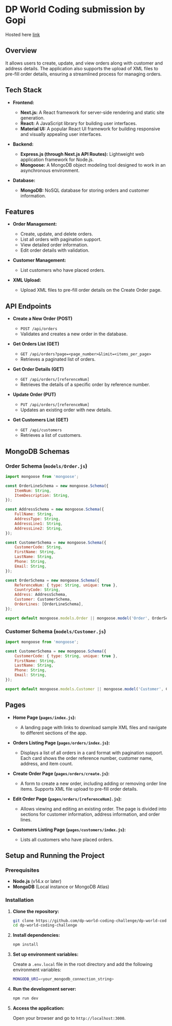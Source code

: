 
# DP World Coding submission by Gopi
Hosted here [link](https://dp-world-coding-challenge.vercel.app/)

## Overview

It allows users to create, update, and view orders along with customer and address details. The application also supports the upload of XML files to pre-fill order details, ensuring a streamlined process for managing orders.

## Tech Stack

- **Frontend:**
  - **Next.js:** A React framework for server-side rendering and static site generation.
  - **React:** A JavaScript library for building user interfaces.
  - **Material UI:** A popular React UI framework for building responsive and visually appealing user interfaces.
  
- **Backend:**
  - **Express.js (through Next.js API Routes):** Lightweight web application framework for Node.js.
  - **Mongoose:** A MongoDB object modeling tool designed to work in an asynchronous environment.

- **Database:**
  - **MongoDB:** NoSQL database for storing orders and customer information.

## Features

- **Order Management:**
  - Create, update, and delete orders.
  - List all orders with pagination support.
  - View detailed order information.
  - Edit order details with validation.
  
- **Customer Management:**
  - List customers who have placed orders.
  
- **XML Upload:**
  - Upload XML files to pre-fill order details on the Create Order page.

## API Endpoints

- **Create a New Order (POST)**
  - `POST /api/orders`
  - Validates and creates a new order in the database.

- **Get Orders List (GET)**
  - `GET /api/orders?page=<page_number>&limit=<items_per_page>`
  - Retrieves a paginated list of orders.

- **Get Order Details (GET)**
  - `GET /api/orders/[referenceNum]`
  - Retrieves the details of a specific order by reference number.

- **Update Order (PUT)**
  - `PUT /api/orders/[referenceNum]`
  - Updates an existing order with new details.

- **Get Customers List (GET)**
  - `GET /api/customers`
  - Retrieves a list of customers.

## MongoDB Schemas

### Order Schema (`models/Order.js`)

```javascript
import mongoose from 'mongoose';

const OrderLineSchema = new mongoose.Schema({
    ItemNum: String,
    ItemDescription: String,
});

const AddressSchema = new mongoose.Schema({
    FullName: String,
    AddressType: String,
    AddressLine1: String,
    AddressLine2: String,
});

const CustomerSchema = new mongoose.Schema({
    CustomerCode: String,
    FirstName: String,
    LastName: String,
    Phone: String,
    Email: String,
});

const OrderSchema = new mongoose.Schema({
    ReferenceNum: { type: String, unique: true },
    CountryCode: String,
    Address: AddressSchema,
    Customer: CustomerSchema,
    OrderLines: [OrderLineSchema],
});

export default mongoose.models.Order || mongoose.model('Order', OrderSchema);
```

### Customer Schema (`models/Customer.js`)

```javascript
import mongoose from 'mongoose';

const CustomerSchema = new mongoose.Schema({
    CustomerCode: { type: String, unique: true },
    FirstName: String,
    LastName: String,
    Phone: String,
    Email: String,
});

export default mongoose.models.Customer || mongoose.model('Customer', CustomerSchema);
```

## Pages

- **Home Page (`pages/index.js`):**
  - A landing page with links to download sample XML files and navigate to different sections of the app.
  
- **Orders Listing Page (`pages/orders/index.js`):**
  - Displays a list of all orders in a card format with pagination support. Each card shows the order reference number, customer name, address, and item count.

- **Create Order Page (`pages/orders/create.js`):**
  - A form to create a new order, including adding or removing order line items. Supports XML file upload to pre-fill order details.

- **Edit Order Page (`pages/orders/[referenceNum].js`):**
  - Allows viewing and editing an existing order. The page is divided into sections for customer information, address information, and order lines.

- **Customers Listing Page (`pages/customers/index.js`):**
  - Lists all customers who have placed orders.

## Setup and Running the Project

### Prerequisites

- **Node.js** (v14.x or later)
- **MongoDB** (Local instance or MongoDB Atlas)

### Installation

1. **Clone the repository:**

   ```bash
   git clone https://github.com/dp-world-coding-challenge/dp-world-coding-challenge.git
   cd dp-world-coding-challenge
   ```

2. **Install dependencies:**

   ```bash
   npm install
   ```

3. **Set up environment variables:**

   Create a `.env.local` file in the root directory and add the following environment variables:

   ```bash
   MONGODB_URI=<your_mongodb_connection_string>
   ```

4. **Run the development server:**

   ```bash
   npm run dev
   ```

5. **Access the application:**

   Open your browser and go to `http://localhost:3000`.




